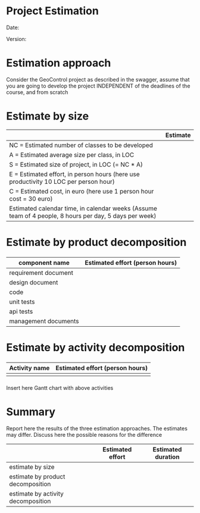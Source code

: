 # Project Estimation

Date:

Version:

# Estimation approach

Consider the GeoControl project as described in the swagger, assume that you are going to develop the project INDEPENDENT of the deadlines of the course, and from scratch

# Estimate by size

|                                         | Estimate |
| :-------------------------------------- | :------- |
| NC = Estimated number of classes to be developed | |
| A = Estimated average size per class, in LOC | |
| S = Estimated size of project, in LOC (= NC \* A) | |
| E = Estimated effort, in person hours (here use productivity 10 LOC per person hour) | |
| C = Estimated cost, in euro (here use 1 person hour cost = 30 euro) | |
| Estimated calendar time, in calendar weeks (Assume team of 4 people, 8 hours per day, 5 days per week) | |

# Estimate by product decomposition

###

| component name       | Estimated effort (person hours) |
| -------------------- | ------------------------------- |
| requirement document |                                 |
| design document      |                                 |
| code                 |                                 |
| unit tests           |                                 |
| api tests            |                                 |
| management documents |                                 |

# Estimate by activity decomposition

###

| Activity name | Estimated effort (person hours) |
| ------------- | ------------------------------- |
|               |                                 |

###

Insert here Gantt chart with above activities

# Summary

Report here the results of the three estimation approaches. The estimates may differ. Discuss here the possible reasons for the difference

|                                    | Estimated effort | Estimated duration |
| ---------------------------------- | ---------------- | ------------------ |
| estimate by size                   |                  |
| estimate by product decomposition  |                  |
| estimate by activity decomposition |                  |
